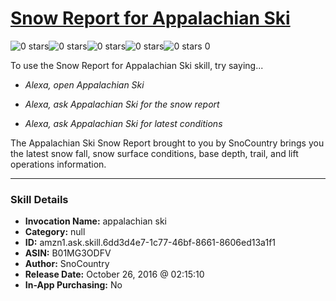 # [Snow Report for Appalachian Ski](http://alexa.amazon.com/#skills/amzn1.ask.skill.6dd3d4e7-1c77-46bf-8661-8606ed13a1f1)
![0 stars](../../images/ic_star_border_black_18dp_1x.png)![0 stars](../../images/ic_star_border_black_18dp_1x.png)![0 stars](../../images/ic_star_border_black_18dp_1x.png)![0 stars](../../images/ic_star_border_black_18dp_1x.png)![0 stars](../../images/ic_star_border_black_18dp_1x.png) 0

To use the Snow Report for Appalachian Ski skill, try saying...

* *Alexa, open Appalachian Ski*

* *Alexa, ask Appalachian Ski for the snow report*

* *Alexa, ask Appalachian Ski for latest conditions*

The Appalachian Ski Snow Report brought to you by SnoCountry brings you the latest snow fall, snow surface conditions,  base depth, trail, and lift operations information.

***

### Skill Details

* **Invocation Name:** appalachian ski
* **Category:** null
* **ID:** amzn1.ask.skill.6dd3d4e7-1c77-46bf-8661-8606ed13a1f1
* **ASIN:** B01MG3ODFV
* **Author:** SnoCountry
* **Release Date:** October 26, 2016 @ 02:15:10
* **In-App Purchasing:** No

